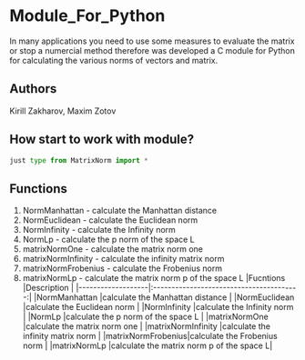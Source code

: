 # Module_For_Python
In many applications you need to use some measures to evaluate the matrix or stop a numercial method therefore was developed a C module for Python for calculating the various norms of vectors and matrix.

## Authors
Kirill Zakharov, Maxim Zotov

## How start to work with module?
```python
just type from MatrixNorm import *
``````
## Functions
1. NormManhattan - calculate the Manhattan distance
2. NormEuclidean - calculate the  Euclidean norm
3. NormInfinity - calculate the Infinity norm
4. NormLp - calculate the p norm of the space L
5. matrixNormOne - calculate the matrix norm one
6. matrixNormInfinity - calculate the infinity matrix norm
7. matrixNormFrobenius - calculate the Frobenius norm
8. matrixNormLp - calculate the matrix norm p of the space L
|Fucntions          |Description                               |
|-------------------|:----------------------------------------:|
|NormManhattan      |calculate the Manhattan distance          |
|NormEuclidean      |calculate the  Euclidean norm             |
|NormInfinity       |calculate the Infinity norm               |
|NormLp             |calculate the p norm of the space L       |
|matrixNormOne      |calculate the matrix norm one             |
|matrixNormInfinity |calculate the infinity matrix norm        |
|matrixNormFrobenius|calculate the Frobenius norm              |
|matrixNormLp       |calculate the matrix norm p of the space L|
